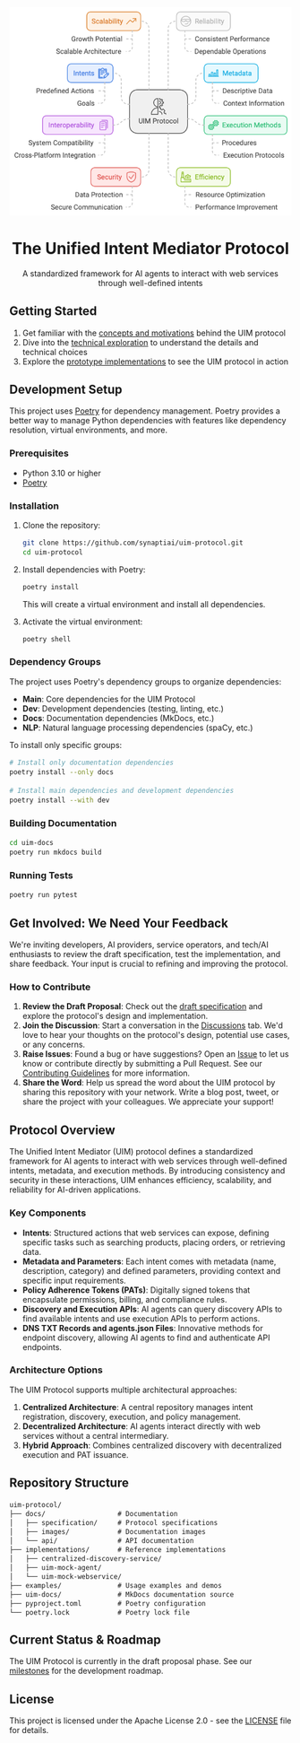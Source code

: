 <div align="center">
  <img src="docs/images/abstract.png" alt="UIM Protocol Logo">
  <h1>The Unified Intent Mediator Protocol</h1>
  <p>A standardized framework for AI agents to interact with web services through well-defined intents</p>
</div>

## Getting Started

1. Get familiar with the [concepts and motivations](docs/specification/uim-concept.md) behind the UIM protocol
2. Dive into the [technical exploration](docs/specification/uim-technical-exploration.md) to understand the details and technical choices
3. Explore the [prototype implementations](implementations/README.md) to see the UIM protocol in action

## Development Setup

This project uses [Poetry](https://python-poetry.org/) for dependency management. Poetry provides a better way to manage Python dependencies with features like dependency resolution, virtual environments, and more.

### Prerequisites

- Python 3.10 or higher
- [Poetry](https://python-poetry.org/docs/#installation)

### Installation

1. Clone the repository:
   ```bash
   git clone https://github.com/synaptiai/uim-protocol.git
   cd uim-protocol
   ```

2. Install dependencies with Poetry:
   ```bash
   poetry install
   ```
   
   This will create a virtual environment and install all dependencies.

3. Activate the virtual environment:
   ```bash
   poetry shell
   ```

### Dependency Groups

The project uses Poetry's dependency groups to organize dependencies:

- **Main**: Core dependencies for the UIM Protocol
- **Dev**: Development dependencies (testing, linting, etc.)
- **Docs**: Documentation dependencies (MkDocs, etc.)
- **NLP**: Natural language processing dependencies (spaCy, etc.)

To install only specific groups:

```bash
# Install only documentation dependencies
poetry install --only docs

# Install main dependencies and development dependencies
poetry install --with dev
```

### Building Documentation

```bash
cd uim-docs
poetry run mkdocs build
```

### Running Tests

```bash
poetry run pytest
```

## Get Involved: We Need Your Feedback

We're inviting developers, AI providers, service operators, and tech/AI enthusiasts to review the draft specification, test the implementation, and share feedback. Your input is crucial to refining and improving the protocol.

### How to Contribute

1. **Review the Draft Proposal**: Check out the [draft specification](docs/specification/uim-specification.md) and explore the protocol's design and implementation.
2. **Join the Discussion**: Start a conversation in the [Discussions](https://github.com/synaptiai/uim-protocol/discussions) tab. We'd love to hear your thoughts on the protocol's design, potential use cases, or any concerns.
3. **Raise Issues**: Found a bug or have suggestions? Open an [Issue](https://github.com/synaptiai/uim-protocol/issues) to let us know or contribute directly by submitting a Pull Request. See our [Contributing Guidelines](CONTRIBUTING.md) for more information.
4. **Share the Word**: Help us spread the word about the UIM protocol by sharing this repository with your network. Write a blog post, tweet, or share the project with your colleagues. We appreciate your support!

## Protocol Overview

The Unified Intent Mediator (UIM) protocol defines a standardized framework for AI agents to interact with web services through well-defined intents, metadata, and execution methods. By introducing consistency and security in these interactions, UIM enhances efficiency, scalability, and reliability for AI-driven applications.

### Key Components

- **Intents**: Structured actions that web services can expose, defining specific tasks such as searching products, placing orders, or retrieving data.
- **Metadata and Parameters**: Each intent comes with metadata (name, description, category) and defined parameters, providing context and specific input requirements.
- **Policy Adherence Tokens (PATs)**: Digitally signed tokens that encapsulate permissions, billing, and compliance rules.
- **Discovery and Execution APIs**: AI agents can query discovery APIs to find available intents and use execution APIs to perform actions.
- **DNS TXT Records and agents.json Files**: Innovative methods for endpoint discovery, allowing AI agents to find and authenticate API endpoints.

### Architecture Options

The UIM Protocol supports multiple architectural approaches:

1. **Centralized Architecture**: A central repository manages intent registration, discovery, execution, and policy management.
2. **Decentralized Architecture**: AI agents interact directly with web services without a central intermediary.
3. **Hybrid Approach**: Combines centralized discovery with decentralized execution and PAT issuance.

## Repository Structure

```
uim-protocol/
├── docs/                  # Documentation
│   ├── specification/     # Protocol specifications
│   ├── images/            # Documentation images
│   └── api/               # API documentation
├── implementations/       # Reference implementations
│   ├── centralized-discovery-service/
│   ├── uim-mock-agent/
│   └── uim-mock-webservice/
├── examples/              # Usage examples and demos
├── uim-docs/              # MkDocs documentation source
├── pyproject.toml         # Poetry configuration
└── poetry.lock            # Poetry lock file
```

## Current Status & Roadmap

The UIM Protocol is currently in the draft proposal phase. See our [milestones](docs/specification/uim-specification.md#milestones-for-the-uim-protocol-development) for the development roadmap.

## License

This project is licensed under the Apache License 2.0 - see the [LICENSE](LICENSE) file for details.
